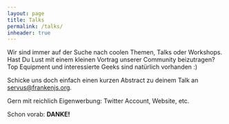 ```yaml
---
layout: page
title: Talks
permalink: /talks/
inheader: true
---
```


Wir sind immer auf der Suche nach coolen Themen, Talks oder Workshops. Hast Du Lust mit einem kleinen Vortrag unserer Community beizutragen? Top Equipment und interessierte Geeks sind natürlich vorhanden :)

Schicke uns doch einfach einen kurzen Abstract zu deinem Talk an [servus@frankenjs.org](mailto:servus@frankenjs.org).

Gern mit reichlich Eigenwerbung: Twitter Account, Website, etc.

Schon vorab: **DANKE!**
